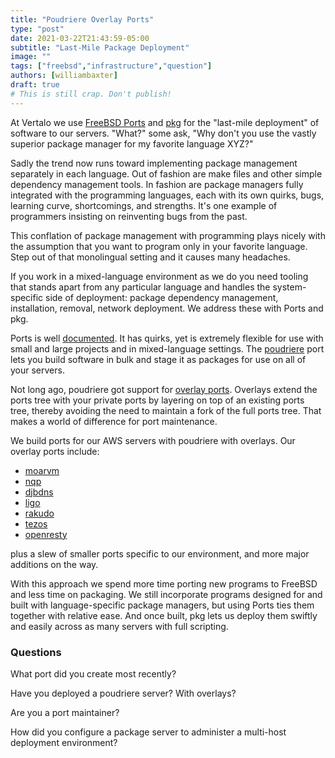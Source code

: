 ```yaml
---
title: "Poudriere Overlay Ports"
type: "post"
date: 2021-03-22T21:43:59-05:00
subtitle: "Last-Mile Package Deployment"
image: ""
tags: ["freebsd","infrastructure","question"]
authors: [williambaxter]
draft: true
# This is still crap. Don't publish!
---
```


At Vertalo we use [FreeBSD Ports](https://www.freebsd.org/ports/) and
[pkg](https://www.freebsd.org/cgi/man.cgi?query=pkg&sektion=&n=1) for the
"last-mile deployment" of software to our servers. "What?" some ask, "Why
don't you use the vastly superior package manager for my favorite language
XYZ?"

Sadly the trend now runs toward implementing package management separately in
each language. Out of fashion are make files and other simple dependency
management tools. In fashion are package managers fully integrated with the
programming languages, each with its own quirks, bugs, learning curve,
shortcomings, and strengths. It's one example of programmers insisting on
reinventing bugs from the past.

This conflation of package management with programming plays nicely with the
assumption that you want to program only in your favorite language.  Step out
of that monolingual setting and it causes many headaches.

If you work in a mixed-language environment as we do you need tooling that
stands apart from any particular language and handles the system-specific
side of deployment: package dependency management, installation, removal,
network deployment. We address these with Ports and pkg.

Ports is well [documented](https://www.freebsd.org/ports/references/). It has
quirks, yet is extremely flexible for use with small and large projects and in
mixed-language settings. The
[poudriere](https://www.freebsd.org/cgi/ports.cgi?query=poudriere&stype=all)
port lets you build software in bulk and stage it as packages for use on all
of your servers.

Not long ago, poudriere got support for [overlay
ports](https://github.com/freebsd/poudriere/pull/713). Overlays extend the
ports tree with your private ports by layering on top of an existing ports
tree, thereby avoiding the need to maintain a fork of the full ports tree.
That makes a world of difference for port maintenance.

We build ports for our AWS servers with poudriere with overlays. Our overlay
ports include:

- [moarvm](https://www.moarvm.org/)
- [nqp](https://github.com/Raku/nqp)
- [djbdns](https://cr.yp.to/djbdns.html)
- [ligo](https://ligolang.org/)
- [rakudo](https://rakudo.org/)
- [tezos](https://gitlab.com/tezos/tezos)
- [openresty](https://openresty.org/en/)

plus a slew of smaller ports specific to our environment, and more major
additions on the way.

With this approach we spend more time porting new programs to FreeBSD and less
time on packaging. We still incorporate programs designed for and built with
language-specific package managers, but using Ports ties them together with
relative ease. And once built, pkg lets us deploy them swiftly and easily
across as many servers with full scripting.

### Questions

What port did you create most recently?

Have you deployed a poudriere server? With overlays?

Are you a port maintainer?

How did you configure a package server to administer a multi-host deployment
environment?

